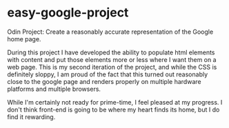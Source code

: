 # easy-google-project
Odin Project: Create a reasonably accurate representation of the Google home page.

During this project I have developed the ability to populate html elements with content and put those elements more or less where I want them on a web page. This is my second iteration of the project, and while the CSS is definitely sloppy, I am proud of the fact that this turned out reasonably close to the google page and renders properly on multiple hardware platforms and multiple browsers.

While I'm certainly not ready for prime-time, I feel pleased at my progress. I don't think front-end is going to be where my heart finds its home, but I do find it rewarding.
